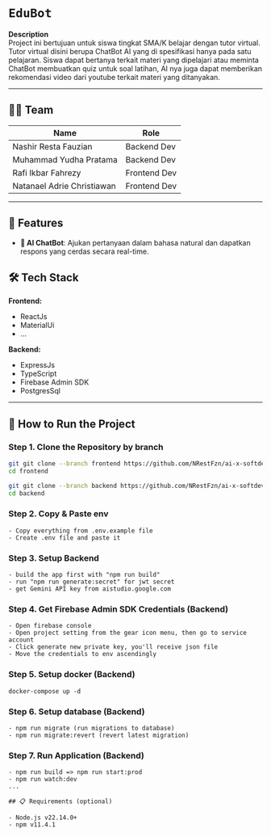 # `EduBot`

**Description**  
Project ini bertujuan untuk siswa tingkat SMA/K belajar dengan tutor virtual.
Tutor virtual disini berupa ChatBot AI yang di spesifikasi hanya pada satu pelajaran.
Siswa dapat bertanya terkait materi yang dipelajari atau meminta ChatBot membuatkan quiz
untuk soal latihan, AI nya juga dapat memberikan rekomendasi video dari youtube terkait materi yang ditanyakan.

---

## 🧑‍💻 Team

| **Name**                   | **Role**     |
| -------------------------- | ------------ |
| Nashir Resta Fauzian       | Backend Dev  |
| Muhammad Yudha Pratama     | Backend Dev  |
| Rafi Ikbar Fahrezy         | Frontend Dev |
| Natanael Adrie Christiawan | Frontend Dev |

---

## 🚀 Features

- **🤖 AI ChatBot**: Ajukan pertanyaan dalam bahasa natural dan dapatkan respons yang cerdas secara real-time.

## 🛠 Tech Stack

**Frontend:**

- ReactJs
- MaterialUi
- ...

**Backend:**

- ExpressJs
- TypeScript
- Firebase Admin SDK
- PostgresSql

---

## 🚀 How to Run the Project

### Step 1. Clone the Repository by branch

```bash
git git clone --branch frontend https://github.com/NRestFzn/ai-x-softdev.git
cd frontend

git git clone --branch backend https://github.com/NRestFzn/ai-x-softdev.git
cd backend
```

### Step 2. Copy & Paste env

```
- Copy everything from .env.example file
- Create .env file and paste it

```

### Step 3. Setup Backend

```
- build the app first with "npm run build"
- run "npm run generate:secret" for jwt secret
- get Gemini API key from aistudio.google.com

```

### Step 4. Get Firebase Admin SDK Credentials (Backend)

```
- Open firebase console
- Open project setting from the gear icon menu, then go to service account
- Click generate new private key, you'll receive json file
- Move the credentials to env ascendingly

```

### Step 5. Setup docker (Backend)

```
docker-compose up -d

```

### Step 6. Setup database (Backend)

```
- npm run migrate (run migrations to database)
- npm run migrate:revert (revert latest migration)
```

### Step 7. Run Application (Backend)

```
- npm run build => npm run start:prod
- npm run watch:dev
...

## 📋 Requirements (optional)

- Node.js v22.14.0+
- npm v11.4.1
```
